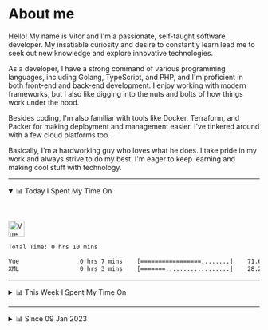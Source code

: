 # About me

Hello! My name is Vitor and I'm a passionate, self-taught software developer. My insatiable curiosity and desire to constantly learn lead me to seek out new knowledge and explore innovative technologies.

As a developer, I have a strong command of various programming languages, including Golang, TypeScript, and PHP, and I'm proficient in both front-end and back-end development. I enjoy working with modern frameworks, but I also like digging into the nuts and bolts of how things work under the hood.

Besides coding, I'm also familiar with tools like Docker, Terraform, and Packer for making deployment and management easier. I've tinkered around with a few cloud platforms too.

Basically, I'm a hardworking guy who loves what he does. I take pride in my work and always strive to do my best. I'm eager to keep learning and making cool stuff with technology.

---

<!-- ## 📊 Today I Spent My Time On -->

<details open>
<summary>📊 Today I Spent My Time On</summary>

&nbsp;

<!--DEVTIMER:TODAY:START-->
<img align="center" width="32px" src="https://cdn.simpleicons.org/vuedotjs/4FC08D" alt="Vue" />&nbsp;&nbsp;&nbsp;

```txt
Total Time: 0 hrs 10 mins

Vue                 0 hrs 7 mins    [=================........]    71.62 %
XML                 0 hrs 3 mins    [=======..................]    28.21 %
```

<!--DEVTIMER:TODAY:END-->

</details>

---
<details>
<summary>📊 This Week I Spent My Time On</summary>

&nbsp;

<!--DEVTIMER:WEEK:START-->
<img align="center" width="32px" src="https://cdn.simpleicons.org/vuedotjs/4FC08D" alt="Vue" />&nbsp;&nbsp;&nbsp;<img align="center" width="32px" src="https://cdn.simpleicons.org/gnubash/fff" alt="Bash" />&nbsp;&nbsp;&nbsp;<img align="center" width="32px" src="https://cdn.simpleicons.org/carrd/fff" alt="JSON" />&nbsp;&nbsp;&nbsp;<img align="center" width="32px" src="https://cdn.simpleicons.org/typescript/3178C6" alt="TypeScript" />&nbsp;&nbsp;&nbsp;<img align="center" width="32px" src="https://cdn.simpleicons.org/javascript/F7DF1E" alt="JavaScript" />&nbsp;&nbsp;&nbsp;<img align="center" width="32px" src="https://cdn.simpleicons.org/yaml/fff" alt="YAML" />&nbsp;&nbsp;&nbsp;<img align="center" width="32px" src="https://cdn.simpleicons.org/css3/1572B6" alt="CSS" />&nbsp;&nbsp;&nbsp;

```txt
Total Time: 3 hrs 49 mins

Vue                 1 hrs 54 mins   [============.............]    49.79 %
Bash                0 hrs 29 mins   [===......................]    12.72 %
JSON                0 hrs 27 mins   [==.......................]    11.79 %
TypeScript          0 hrs 18 mins   [=........................]    7.72 %
SCSS                0 hrs 16 mins   [=........................]    7.06 %
XML                 0 hrs 8 mins    [.........................]    3.65 %
JavaScript          0 hrs 4 mins    [.........................]    1.63 %
YAML                0 hrs 2 mins    [.........................]    0.99 %
SQL                 0 hrs 2 mins    [.........................]    0.91 %
CSS                 0 hrs 2 mins    [.........................]    0.88 %
```

<!--DEVTIMER:WEEK:END-->
</details>

---


<details>
<summary>📊 Since 09 Jan 2023</summary>

&nbsp;

<!--DEVTIMER::START-->
<img align="center" width="32px" src="https://cdn.simpleicons.org/typescript/3178C6" alt="TypeScript" />&nbsp;&nbsp;&nbsp;<img align="center" width="32px" src="https://cdn.simpleicons.org/go/00ADD8" alt="Go" />&nbsp;&nbsp;&nbsp;<img align="center" width="32px" src="https://cdn.simpleicons.org/vuedotjs/4FC08D" alt="Vue" />&nbsp;&nbsp;&nbsp;<img align="center" width="32px" src="https://cdn.simpleicons.org/gnubash/fff" alt="Bash" />&nbsp;&nbsp;&nbsp;<img align="center" width="32px" src="https://cdn.simpleicons.org/yaml/fff" alt="YAML" />&nbsp;&nbsp;&nbsp;<img align="center" width="32px" src="https://cdn.simpleicons.org/carrd/fff" alt="JSON" />&nbsp;&nbsp;&nbsp;<img align="center" width="32px" src="https://cdn.simpleicons.org/markdown/fff" alt="Markdown" />&nbsp;&nbsp;&nbsp;<img align="center" width="32px" src="https://cdn.simpleicons.org/javascript/F7DF1E" alt="JavaScript" />&nbsp;&nbsp;&nbsp;<img align="center" width="32px" src="https://cdn.simpleicons.org/html5/E34F26" alt="HTML" />&nbsp;&nbsp;&nbsp;<img align="center" width="32px" src="https://cdn.simpleicons.org/academia/fff" alt="Text" />&nbsp;&nbsp;&nbsp;<img align="center" width="32px" src="https://cdn.simpleicons.org/css3/1572B6" alt="CSS" />&nbsp;&nbsp;&nbsp;

```txt
Total Time: 64 hrs 11 mins

TypeScript          33 hrs 23 mins  [=============............]    52.02 %
Go                  10 hrs 3 mins   [===......................]    15.65 %
Vue                 7 hrs 27 mins   [==.......................]    11.61 %
Bash                3 hrs 37 mins   [=........................]    5.63 %
YAML                3 hrs 9 mins    [=........................]    4.92 %
SCSS                1 hrs 23 mins   [.........................]    2.16 %
JSON                1 hrs 4 mins    [.........................]    1.66 %
Markdown            0 hrs 59 mins   [.........................]    1.52 %
JavaScript          0 hrs 48 mins   [.........................]    1.26 %
Docker              0 hrs 44 mins   [.........................]    1.14 %
SQL                 0 hrs 18 mins   [.........................]    0.47 %
HTML                0 hrs 14 mins   [.........................]    0.37 %
XML                 0 hrs 8 mins    [.........................]    0.22 %
Text                0 hrs 7 mins    [.........................]    0.17 %
CSS                 0 hrs 4 mins    [.........................]    0.11 %
```

<!--DEVTIMER::END-->

</details>
